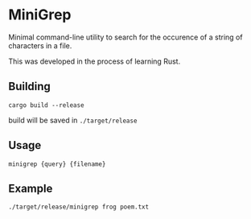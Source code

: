 # MiniGrep
Minimal command-line utility to search for the occurence of a string of characters in a file.

This was developed in the process of learning Rust.

## Building
```cargo build --release```

build will be saved in `./target/release`

## Usage
`minigrep {query} {filename}`

## Example
`./target/release/minigrep frog poem.txt`